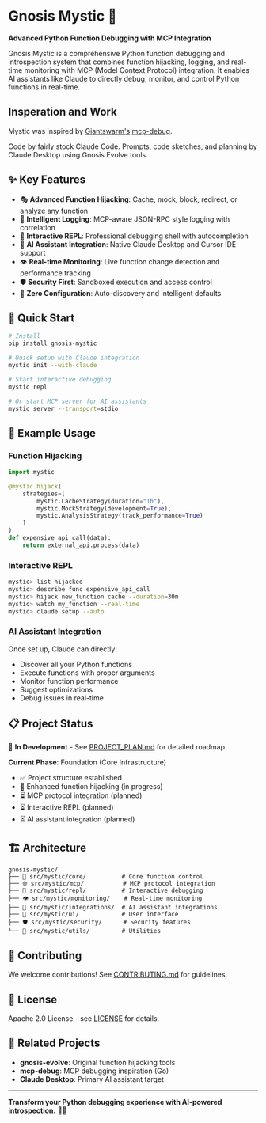 # Gnosis Mystic 🔮

**Advanced Python Function Debugging with MCP Integration**

Gnosis Mystic is a comprehensive Python function debugging and introspection system that combines function hijacking, logging, and real-time monitoring with MCP (Model Context Protocol) integration. It enables AI assistants like Claude to directly debug, monitor, and control Python functions in real-time.

## Insperation and Work
Mystic was inspired by [Giantswarm's](https://giantswarm.io) [mcp-debug](https://github.com/giantswarm/mcp-debug).

Code by fairly stock Claude Code. Prompts, code sketches, and planning by Claude Desktop using Gnosis Evolve tools.

## ✨ Key Features

- 🎭 **Advanced Function Hijacking**: Cache, mock, block, redirect, or analyze any function
- 📝 **Intelligent Logging**: MCP-aware JSON-RPC style logging with correlation
- 💬 **Interactive REPL**: Professional debugging shell with autocompletion
- 🤖 **AI Assistant Integration**: Native Claude Desktop and Cursor IDE support
- 👁️ **Real-time Monitoring**: Live function change detection and performance tracking
- 🛡️ **Security First**: Sandboxed execution and access control
- 🚀 **Zero Configuration**: Auto-discovery and intelligent defaults

## 🚀 Quick Start

```bash
# Install
pip install gnosis-mystic

# Quick setup with Claude integration
mystic init --with-claude

# Start interactive debugging
mystic repl

# Or start MCP server for AI assistants
mystic server --transport=stdio
```

## 🎯 Example Usage

### Function Hijacking
```python
import mystic

@mystic.hijack(
    strategies=[
        mystic.CacheStrategy(duration="1h"),
        mystic.MockStrategy(development=True),
        mystic.AnalysisStrategy(track_performance=True)
    ]
)
def expensive_api_call(data):
    return external_api.process(data)
```

### Interactive REPL
```bash
mystic> list hijacked
mystic> describe func expensive_api_call
mystic> hijack new_function cache --duration=30m
mystic> watch my_function --real-time
mystic> claude setup --auto
```

### AI Assistant Integration
Once set up, Claude can directly:
- Discover all your Python functions
- Execute functions with proper arguments
- Monitor function performance
- Suggest optimizations
- Debug issues in real-time

## 📋 Project Status

🚧 **In Development** - See [PROJECT_PLAN.md](PROJECT_PLAN.md) for detailed roadmap

**Current Phase**: Foundation (Core Infrastructure)
- ✅ Project structure established
- 🔄 Enhanced function hijacking (in progress)
- ⏳ MCP protocol integration (planned)
- ⏳ Interactive REPL (planned)
- ⏳ AI assistant integration (planned)

## 🏗️ Architecture

```
gnosis-mystic/
├── 🔧 src/mystic/core/          # Core function control
├── 🌐 src/mystic/mcp/           # MCP protocol integration  
├── 💬 src/mystic/repl/          # Interactive debugging
├── 👁️ src/mystic/monitoring/    # Real-time monitoring
├── 🤖 src/mystic/integrations/  # AI assistant integrations
├── 🎨 src/mystic/ui/            # User interface
├── 🛡️ src/mystic/security/      # Security features
└── 🧰 src/mystic/utils/         # Utilities
```

## 🤝 Contributing

We welcome contributions! See [CONTRIBUTING.md](CONTRIBUTING.md) for guidelines.

## 📄 License

Apache 2.0 License - see [LICENSE](LICENSE) for details.

## 🔗 Related Projects

- **gnosis-evolve**: Original function hijacking tools
- **mcp-debug**: MCP debugging inspiration (Go)
- **Claude Desktop**: Primary AI assistant target

---

**Transform your Python debugging experience with AI-powered introspection.** 🔮✨